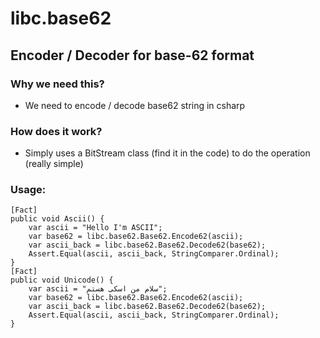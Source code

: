 # libc.base62
## Encoder / Decoder for base-62 format

### Why we need this?
- We need to encode / decode base62 string in csharp

### How does it work?
- Simply uses a BitStream class (find it in the code) to do the operation (really simple)

### Usage:
```
[Fact]
public void Ascii() {
    var ascii = "Hello I'm ASCII";
    var base62 = libc.base62.Base62.Encode62(ascii);
    var ascii_back = libc.base62.Base62.Decode62(base62);
    Assert.Equal(ascii, ascii_back, StringComparer.Ordinal);
}
[Fact]
public void Unicode() {
    var ascii = "سلام من اسکی هستم";
    var base62 = libc.base62.Base62.Encode62(ascii);
    var ascii_back = libc.base62.Base62.Decode62(base62);
    Assert.Equal(ascii, ascii_back, StringComparer.Ordinal);
}
```
